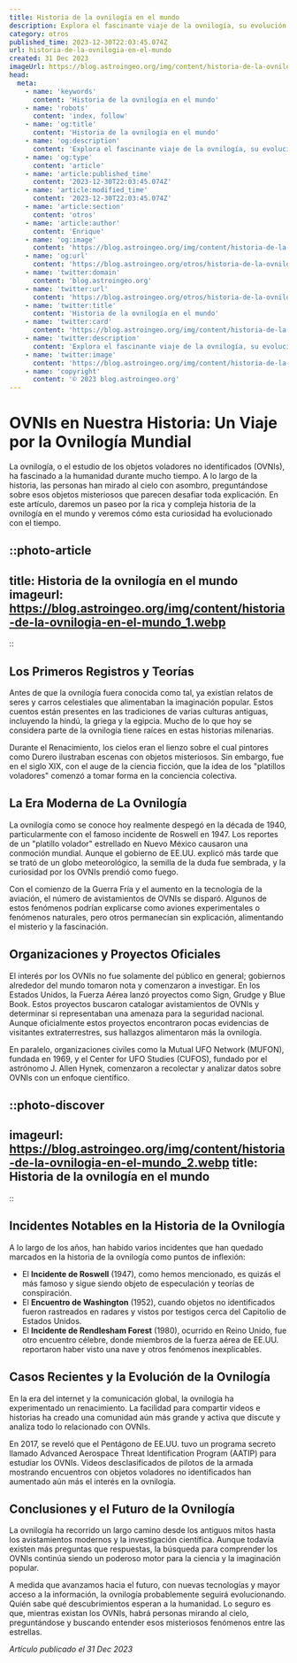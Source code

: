 ```yaml
---
title: Historia de la ovnilogía en el mundo
description: Explora el fascinante viaje de la ovnilogía, su evolución global y los impactos culturales de los avistamientos de OVNIs a lo largo de la historia.
category: otros
published_time: 2023-12-30T22:03:45.074Z
url: historia-de-la-ovnilogia-en-el-mundo
created: 31 Dec 2023
imageUrl: https://blog.astroingeo.org/img/content/historia-de-la-ovnilogia-en-el-mundo_1.webp
head:
  meta:
    - name: 'keywords'
      content: 'Historia de la ovnilogía en el mundo'
    - name: 'robots'
      content: 'index, follow'
    - name: 'og:title'
      content: 'Historia de la ovnilogía en el mundo'
    - name: 'og:description'
      content: 'Explora el fascinante viaje de la ovnilogía, su evolución global y los impactos culturales de los avistamientos de OVNIs a lo largo de la historia.'
    - name: 'og:type'
      content: 'article'
    - name: 'article:published_time'
      content: '2023-12-30T22:03:45.074Z'
    - name: 'article:modified_time'
      content: '2023-12-30T22:03:45.074Z'
    - name: 'article:section'
      content: 'otros'
    - name: 'article:author'
      content: 'Enrique'
    - name: 'og:image'
      content: 'https://blog.astroingeo.org/img/content/historia-de-la-ovnilogia-en-el-mundo_1.webp'
    - name: 'og:url'
      content: 'https://blog.astroingeo.org/otros/historia-de-la-ovnilogia-en-el-mundo'
    - name: 'twitter:domain'
      content: 'blog.astroingeo.org'
    - name: 'twitter:url'
      content: 'https://blog.astroingeo.org/otros/historia-de-la-ovnilogia-en-el-mundo'
    - name: 'twitter:title'
      content: 'Historia de la ovnilogía en el mundo'
    - name: 'twitter:card'
      content: 'https://blog.astroingeo.org/img/content/historia-de-la-ovnilogia-en-el-mundo_1.webp'
    - name: 'twitter:description'
      content: 'Explora el fascinante viaje de la ovnilogía, su evolución global y los impactos culturales de los avistamientos de OVNIs a lo largo de la historia.'
    - name: 'twitter:image'
      content: 'https://blog.astroingeo.org/img/content/historia-de-la-ovnilogia-en-el-mundo_1.webp'
    - name: 'copyright'
      content: '© 2023 blog.astroingeo.org'
---
```

# OVNIs en Nuestra Historia: Un Viaje por la Ovnilogía Mundial

La ovnilogía, o el estudio de los objetos voladores no identificados (OVNIs), ha fascinado a la humanidad durante mucho tiempo. A lo largo de la historia, las personas han mirado al cielo con asombro, preguntándose sobre esos objetos misteriosos que parecen desafiar toda explicación. En este artículo, daremos un paseo por la rica y compleja historia de la ovnilogía en el mundo y veremos cómo esta curiosidad ha evolucionado con el tiempo.

::photo-article
---
title: Historia de la ovnilogía en el mundo
imageurl: https://blog.astroingeo.org/img/content/historia-de-la-ovnilogia-en-el-mundo_1.webp
---
::

## Los Primeros Registros y Teorías

Antes de que la ovnilogía fuera conocida como tal, ya existían relatos de seres y carros celestiales que alimentaban la imaginación popular. Estos cuentos están presentes en las tradiciones de varias culturas antiguas, incluyendo la hindú, la griega y la egipcia. Mucho de lo que hoy se considera parte de la ovnilogía tiene raíces en estas historias milenarias.

Durante el Renacimiento, los cielos eran el lienzo sobre el cual pintores como Durero ilustraban escenas con objetos misteriosos. Sin embargo, fue en el siglo XIX, con el auge de la ciencia ficción, que la idea de los "platillos voladores" comenzó a tomar forma en la conciencia colectiva.

## La Era Moderna de La Ovnilogía

La ovnilogía como se conoce hoy realmente despegó en la década de 1940, particularmente con el famoso incidente de Roswell en 1947. Los reportes de un "platillo volador" estrellado en Nuevo México causaron una conmoción mundial. Aunque el gobierno de EE.UU. explicó más tarde que se trató de un globo meteorológico, la semilla de la duda fue sembrada, y la curiosidad por los OVNIs prendió como fuego.

Con el comienzo de la Guerra Fría y el aumento en la tecnología de la aviación, el número de avistamientos de OVNIs se disparó. Algunos de estos fenómenos podrían explicarse como aviones experimentales o fenómenos naturales, pero otros permanecían sin explicación, alimentando el misterio y la fascinación.

## Organizaciones y Proyectos Oficiales

El interés por los OVNIs no fue solamente del público en general; gobiernos alrededor del mundo tomaron nota y comenzaron a investigar. En los Estados Unidos, la Fuerza Aérea lanzó proyectos como Sign, Grudge y Blue Book. Estos proyectos buscaron catalogar avistamientos de OVNIs y determinar si representaban una amenaza para la seguridad nacional. Aunque oficialmente estos proyectos encontraron pocas evidencias de visitantes extraterrestres, sus hallazgos alimentaron más la ovnilogía.

En paralelo, organizaciones civiles como la Mutual UFO Network (MUFON), fundada en 1969, y el Center for UFO Studies (CUFOS), fundado por el astrónomo J. Allen Hynek, comenzaron a recolectar y analizar datos sobre OVNIs con un enfoque científico.


::photo-discover
---
imageurl: https://blog.astroingeo.org/img/content/historia-de-la-ovnilogia-en-el-mundo_2.webp
title: Historia de la ovnilogía en el mundo
---
::

## Incidentes Notables en la Historia de la Ovnilogía

A lo largo de los años, han habido varios incidentes que han quedado marcados en la historia de la ovnilogía como puntos de inflexión:

- El **Incidente de Roswell** (1947), como hemos mencionado, es quizás el más famoso y sigue siendo objeto de especulación y teorías de conspiración.
- El **Encuentro de Washington** (1952), cuando objetos no identificados fueron rastreados en radares y vistos por testigos cerca del Capitolio de Estados Unidos.
- El **Incidente de Rendlesham Forest** (1980), ocurrido en Reino Unido, fue otro encuentro célebre, donde miembros de la fuerza aérea de EE.UU. reportaron haber visto una nave y otros fenómenos inexplicables.

## Casos Recientes y la Evolución de la Ovnilogía

En la era del internet y la comunicación global, la ovnilogía ha experimentado un renacimiento. La facilidad para compartir videos e historias ha creado una comunidad aún más grande y activa que discute y analiza todo lo relacionado con OVNIs. 

En 2017, se reveló que el Pentágono de EE.UU. tuvo un programa secreto llamado Advanced Aerospace Threat Identification Program (AATIP) para estudiar los OVNIs. Videos desclasificados de pilotos de la armada mostrando encuentros con objetos voladores no identificados han aumentado aún más el interés en la ovnilogía.

## Conclusiones y el Futuro de la Ovnilogía

La ovnilogía ha recorrido un largo camino desde los antiguos mitos hasta los avistamientos modernos y la investigación científica. Aunque todavía existen más preguntas que respuestas, la búsqueda para comprender los OVNIs continúa siendo un poderoso motor para la ciencia y la imaginación popular.

A medida que avanzamos hacia el futuro, con nuevas tecnologías y mayor acceso a la información, la ovnilogía probablemente seguirá evolucionando. Quién sabe qué descubrimientos esperan a la humanidad. Lo seguro es que, mientras existan los OVNIs, habrá personas mirando al cielo, preguntándose y buscando entender esos misteriosos fenómenos entre las estrellas.

_Artículo publicado el 31 Dec 2023_